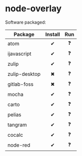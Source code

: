 # node-overlay
Software packaged:

| Package       | Install | Run |
|---------------|:-------:|:---:|
| atom          | ✔       | ❓   |
| ijavascript   | ✔       | ❓   |
| zulip         | ✔       | ❓   |
| zulip-desktop | ✖       | ❓   |
| gitlab-foss   | ✖       | ❓   |
| mocha         | ✔       | ❓   |
| carto         | ✔       | ❓   |
| pelias        | ✔       | ❓   |
| tangram       | ✔       | ❓   |
| cocalc        | ✔       | ❓   |
| node-red      | ✔       | ❓   |
